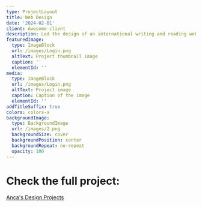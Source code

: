 ```yaml
---
type: ProjectLayout
title: Web Design
date: '2024-02-01'
client: Awesome client
description: Led the design of an international writing and reading website Login Page
featuredImage:
  type: ImageBlock
  url: /images/Login.png
  altText: Project thumbnail image
  caption: ''
  elementId: ''
media:
  type: ImageBlock
  url: /images/Login.png
  altText: Project image
  caption: Caption of the image
  elementId: ''
addTitleSuffix: true
colors: colors-a
backgroundImage:
  type: BackgroundImage
  url: /images/2.png
  backgroundSize: cover
  backgroundPosition: center
  backgroundRepeat: no-repeat
  opacity: 100
---
```

# Check the full project: 

[Anca's Design Projects](https://www.behance.net/anca888)

